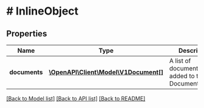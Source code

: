 # # InlineObject

## Properties

Name | Type | Description | Notes
------------ | ------------- | ------------- | -------------
**documents** | [**\OpenAPI\Client\Model\V1Document[]**](V1Document.md) | A list of documents to be added to the DocumentVersion. | [optional]

[[Back to Model list]](../../README.md#models) [[Back to API list]](../../README.md#endpoints) [[Back to README]](../../README.md)
